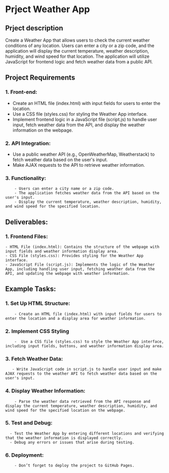 # Prject Weather App

## Prject description
Create a Weather App that allows users to check the current weather conditions of any location. Users can enter a city or a zip code,
and the application will display the current temperature, weather description, humidity,
and wind speed for that location. The application will utilize JavaScript for frontend logic and fetch weather data from a public API.

## Project Requirements
### 1. Front-end:
- Create an HTML file (index.html) with input fields for users to enter the location.
- Use a CSS file (styles.css) for styling the Weather App interface.
- Implement frontend logic in a JavaScript file (script.js) to handle user input, fetch weather data from the API, and display the weather information on the webpage.
### 2. API Integration:
- Use a public weather API (e.g., OpenWeatherMap, Weatherstack) to fetch weather data based on the user's input.
- Make AJAX requests to the API to retrieve weather information.
### 3. Functionality:
        - Users can enter a city name or a zip code.
        - The application fetches weather data from the API based on the user's input.
        - Display the current temperature, weather description, humidity, and wind speed for the specified location.

## Deliverables:

### 1. Frontend Files:
    - HTML File (index.html): Contains the structure of the webpage with input fields and weather information display area.
    - CSS File (styles.css): Provides styling for the Weather App interface.
    - JavaScript File (script.js): Implements the logic of the Weather App, including handling user input, fetching weather data from the API, and updating the webpage with weather information.

## Example Tasks:
### 1. Set Up HTML Structure:
        - Create an HTML file (index.html) with input fields for users to enter the location and a display area for weather information.
### 2. Implement CSS Styling
        -  Use a CSS file (styles.css) to style the Weather App interface, including input fields, buttons, and weather information display area.
### 3. Fetch Weather Data:
       - Write JavaScript code in script.js to handle user input and make AJAX requests to the weather API to fetch weather data based on the user's input.
### 4. Display Weather Information:
        - Parse the weather data retrieved from the API response and display the current temperature, weather description, humidity, and wind speed for the specified location on the webpage.
### 5. Test and Debug:
      - Test the Weather App by entering different locations and verifying that the weather information is displayed correctly.
      - Debug any errors or issues that arise during testing.

###  6. Deployment:
        - Don’t forget to deploy the project to GitHub Pages. 
